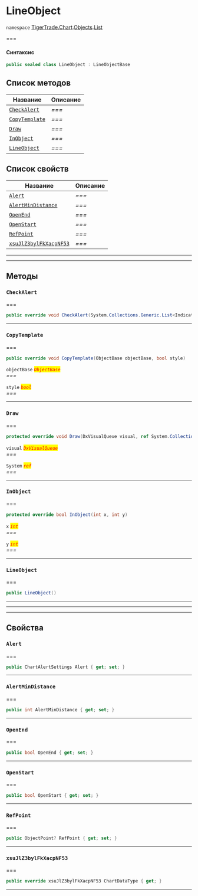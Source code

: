 # LineObject

`namespace` [TigerTrade.Chart](../../../../).[Objects](../).[List](./)

\===

#### Синтаксис

```csharp
public sealed class LineObject : LineObjectBase
```

## Список методов

| Название                                               | Описание |
| ------------------------------------------------------ | -------- |
| [`CheckAlert`](lineobject.cs.md#method-checkalert)     | _===_    |
| [`CopyTemplate`](lineobject.cs.md#method-copytemplate) | _===_    |
| [`Draw`](lineobject.cs.md#method-draw)                 | _===_    |
| [`InObject`](lineobject.cs.md#method-inobject)         | _===_    |
| [`LineObject`](lineobject.cs.md#method-lineobject)     | _===_    |

## Список свойств

| Название                                                                 | Описание |
| ------------------------------------------------------------------------ | -------- |
| [`Alert`](lineobject.cs.md#property-alert)                               | _===_    |
| [`AlertMinDistance`](lineobject.cs.md#property-alertmindistance)         | _===_    |
| [`OpenEnd`](lineobject.cs.md#property-openend)                           | _===_    |
| [`OpenStart`](lineobject.cs.md#property-openstart)                       | _===_    |
| [`RefPoint`](lineobject.cs.md#property-refpoint)                         | _===_    |
| [`xsuJlZ3bylFkXacpNF53`](lineobject.cs.md#property-xsujlz3bylfkxacpnf53) | _===_    |

***

***

## Методы

### `CheckAlert` <a href="#method-checkalert" id="method-checkalert"></a>

\===

```csharp
public override void CheckAlert(System.Collections.Generic.List<IndicatorBase> indicators)
```

***

### `CopyTemplate` <a href="#method-copytemplate" id="method-copytemplate"></a>

\===

```csharp
public override void CopyTemplate(ObjectBase objectBase, bool style)
```

`objectBase` _<mark style="color:red;">`ObjectBase`</mark>_\
_===_

`style` _<mark style="color:red;">`bool`</mark>_\
_===_

***

### `Draw` <a href="#method-draw" id="method-draw"></a>

\===

```csharp
protected override void Draw(DxVisualQueue visual, ref System.Collections.Generic.List<ObjectLabelInfo> labels)
```

`visual` _<mark style="color:red;">`DxVisualQueue`</mark>_\
_===_

`System` _<mark style="color:red;">`ref`</mark>_\
_===_

***

### `InObject` <a href="#method-inobject" id="method-inobject"></a>

\===

```csharp
protected override bool InObject(int x, int y)
```

`x` _<mark style="color:red;">`int`</mark>_\
_===_

`y` _<mark style="color:red;">`int`</mark>_\
_===_

***

### `LineObject` <a href="#method-lineobject" id="method-lineobject"></a>

\===

```csharp
public LineObject()
```

***

***

***

## Свойства

### `Alert` <a href="#property-alert" id="property-alert"></a>

\===

```csharp
public ChartAlertSettings Alert { get; set; }
```

***

### `AlertMinDistance` <a href="#property-alertmindistance" id="property-alertmindistance"></a>

\===

```csharp
public int AlertMinDistance { get; set; }
```

***

### `OpenEnd` <a href="#property-openend" id="property-openend"></a>

\===

```csharp
public bool OpenEnd { get; set; }
```

***

### `OpenStart` <a href="#property-openstart" id="property-openstart"></a>

\===

```csharp
public bool OpenStart { get; set; }
```

***

### `RefPoint` <a href="#property-refpoint" id="property-refpoint"></a>

\===

```csharp
public ObjectPoint? RefPoint { get; set; }
```

***

### `xsuJlZ3bylFkXacpNF53` <a href="#property-xsujlz3bylfkxacpnf53" id="property-xsujlz3bylfkxacpnf53"></a>

\===

```csharp
public override xsuJlZ3bylFkXacpNF53 ChartDataType { get; }
```

***

